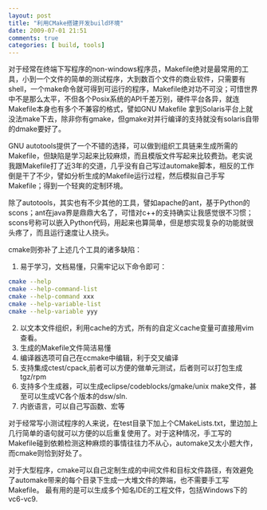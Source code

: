 ```yaml
---
layout: post
title: "利用CMake搭建开发build环境"
date: 2009-07-01 21:51
comments: true
categories: [ build, tools]
---
```

对于经常在终端下写程序的non-windows程序员，Makefile绝对是最常用的工具，小到一个文件的简单的测试程序，大到数百个文件的商业软件，只需要有shell，一个make命令就可得到可运行的程序，Makefile绝对功不可没；可惜世界中不是那么太平，不但各个Posix系统的API千差万别，硬件平台各异，就连Makefile本身也有多个不兼容的格式，譬如GNU Makefile 拿到Solaris平台上就没法make下去，除非你有gmake，但gmake对并行编译的支持就没有solaris自带的dmake要好了。

GNU autotools提供了一个不错的选择，可以做到组织工具链来生成所需的Makefile，但缺陷是学习起来比较麻烦，而且模版文件写起来比较费劲。老实说我跟Makefile打了近3年的交道，几乎没有自己写过automake脚本，相反的工作倒是干了不少，譬如分析生成的Makefile运行过程，然后模拟自己手写Makefile；得到一个轻爽的定制环境。

除了autotools，其实也有不少其他的工具，譬如apache的ant，基于Python的scons；ant在java界是鼎鼎大名了，可惜对c++的支持确实让我感觉很不习惯；scons号称可以嵌入Python代码，用起来也算简单，但是想实现复杂的功能就很头疼了，而且运行速度让人挠头。

cmake则弥补了上述几个工具的诸多缺陷：
<!--more-->

1. 易于学习，文档易懂，只需牢记以下命令即可：
```bash
cmake --help
cmake --help-command-list
cmake --help-command xxx
cmake --help-variable-list
cmake --help-variable yyy
```

2. 以文本文件组织，利用cache的方式，所有的自定义cache变量可直接用vim查看。   
3. 生成的Makefile文件简洁易懂     
4. 编译器选项可自己在ccmake中编辑，利于交叉编译    
5. 支持集成ctest/cpack,前者可以方便的做单元测试，后者则可以打包生成tgz/rpm  
6. 支持多个生成器，可以生成eclipse/codeblocks/gmake/unix make文件，甚至可以生成VC各个版本的dsw/sln.  
7. 内嵌语言，可以自己写函数、宏等  

对于经常写小测试程序的人来说，在test目录下加上个CMakeLists.txt，里边加上几行简单的语句就可以方便的以后重复使用了。对于这种情况，手工写的Makefile碰到依赖检测这种麻烦的事情往往力不从心，automake又太小题大作，而cmake则恰到好处了。

对于大型程序，cmake可以自己定制生成的中间文件和目标文件路径，有效避免了automake带来的每个目录下生成一大堆文件的弊端，也不需要手工写Makefile。
最有用的是可以生成多个知名IDE的工程文件，包括Windows下的vc6-vc9.

